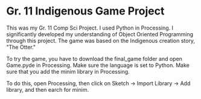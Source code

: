 # Gr. 11 Indigenous Game Project

This was my Gr. 11 Comp Sci Project. I used Python in Processing. I significantly developed my understanding of Object Oriented Programming through this project. The game was based on the Indigenous creation story, "The Otter."

To try the game, you have to download the final_game folder and open Game.pyde in Processing. Make sure the language is set to Python. Make sure that you add the minim library in Processing.

To do this, open Processing, then click on Sketch → Import Library → Add library, and then earch for minim.


